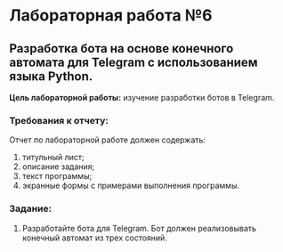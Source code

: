 # Лабораторная работа №6
## Разработка бота на основе конечного автомата для Telegram с использованием языка Python.

**Цель лабораторной работы:** изучение разработки ботов в Telegram.

### Требования к отчету:
Отчет по лабораторной работе должен содержать:
1. титульный лист;
1. описание задания;
1. текст программы;
1. экранные формы с примерами выполнения программы.

### Задание:

1. Разработайте бота для Telegram. Бот должен реализовывать конечный автомат из трех состояний.